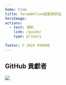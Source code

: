 ```yaml
---
home: true
title: ToramOnline遊戲資訊站
heroImage: 
actions:
  - text: 導航
    link: /guide/
    type: primary
    
footer: © 2024 FOGMOE
---
```




## GitHub 貢獻者
<a href="https://github.com/FogMoe/ToramDocs/graphs/contributors">
  <img src="https://contrib.rocks/image?repo=FogMoe/ToramDocs" />
</a>

[FOG-MOE]: https://fog.moe/
